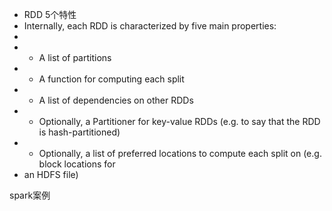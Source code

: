 * RDD 5个特性
* Internally, each RDD is characterized by five main properties:
*
*  - A list of partitions
*  - A function for computing each split
*  - A list of dependencies on other RDDs
*  - Optionally, a Partitioner for key-value RDDs (e.g. to say that the RDD is hash-partitioned)
*  - Optionally, a list of preferred locations to compute each split on (e.g. block locations for
*    an HDFS file)


spark案例